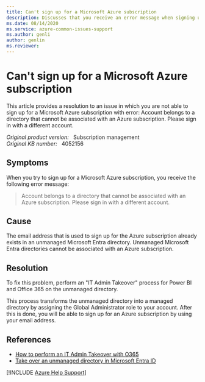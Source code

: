 ```yaml
---
title: Can't sign up for a Microsoft Azure subscription
description: Discusses that you receive an error message when signing up for a Microsoft Azure subscription.
ms.date: 08/14/2020
ms.service: azure-common-issues-support
ms.author: genli
author: genlin
ms.reviewer: 
---
```

# Can't sign up for a Microsoft Azure subscription

This article provides a resolution to an issue in which you are not able to sign up for a Microsoft Azure subscription with error: Account belongs to a directory that cannot be associated with an Azure subscription. Please sign in with a different account.

_Original product version:_ &nbsp; Subscription management  
_Original KB number:_ &nbsp; 4052156

## Symptoms

When you try to sign up for a Microsoft Azure subscription, you receive the following error message:

> Account belongs to a directory that cannot be associated with an Azure subscription. Please sign in with a different account.

## Cause

The email address that is used to sign up for the Azure subscription already exists in an unmanaged Microsoft Entra directory. Unmanaged Microsoft Entra directories cannot be associated with an Azure subscription.

## Resolution

To fix this problem, perform an "IT Admin Takeover" process for Power BI and Office 365 on the unmanaged directory.

This process transforms the unmanaged directory into a managed directory by assigning the Global Administrator role to your account. After this is done, you will be able to sign up for an Azure subscription by using your email address.

## References

- [How to perform an IT Admin Takeover with O365](https://powerbi.microsoft.com/blog/how-to-perform-an-it-admin-takeover-with-o365/)
- [Take over an unmanaged directory in Microsoft Entra ID](/azure/active-directory/domains-admin-takeover)

[!INCLUDE [Azure Help Support](../../includes/azure-help-support.md)]
